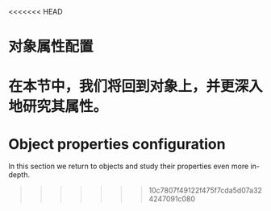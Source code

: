 <<<<<<< HEAD
# 对象属性配置

在本节中，我们将回到对象上，并更深入地研究其属性。
=======
# Object properties configuration

In this section we return to objects and study their properties even more in-depth.
>>>>>>> 10c7807f49122f475f7cda5d07a324247091c080
